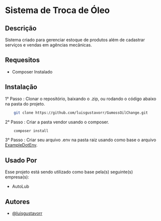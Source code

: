 
# Sistema de Troca de Óleo

## Descrição

Sistema criado para gerenciar estoque de produtos além de cadastrar serviços e vendas em agências mecânicas.

## Requesitos
    
- Composer Instalado

## Instalação

1° Passo : Clonar o repositório, baixando o .zip, ou rodando o código abaixo na pasta do projeto.

```bash
    git clone https://github.com/luisgustavorr/GumossOilChange.git
```
2° Passo : Criar a pasta vendor usando o composer.
```bash
    composer install
```
3° Passo : Criar seu arquivo .env na pasta raiz usando como base o arquivo [ExampleDotEnv](https://github.com/luisgustavorr/GumossOilChange/blob/main/ExampleDotEnv.txt).


## Usado Por

Esse projeto está sendo utilizado como base pela(s) seguinte(s) empresa(s):

- AutoLub



## Autores

- [@luisgustavorr](https://github.com/luisgustavorr)


